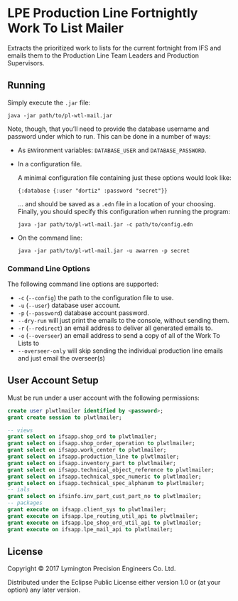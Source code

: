 # LPE Production Line Fortnightly Work To List Mailer

Extracts the prioritized work to lists for the current fortnight from
IFS and emails them to the Production Line Team Leaders and Production
Supervisors.

## Running

Simply execute the `.jar` file:

    java -jar path/to/pl-wtl-mail.jar

Note, though, that you’ll need to provide the database username and
password under which to run. This can be done in a number of ways:

* As `ENV`ironment variables: `DATABASE_USER` and `DATABASE_PASSWORD`.
* In a configuration file.

  A minimal configuration file containing just these options would look
like:

      {:database {:user "dortiz" :password "secret"}}

  … and should be saved as a `.edn` file in a location of your choosing.
Finally, you should specify this configuration when running the program:

      java -jar path/to/pl-wtl-mail.jar -c path/to/config.edn

* On the command line:

      java -jar path/to/pl-wtl-mail.jar -u awarren -p secret

### Command Line Options

The following command line options are supported:

* `-c` (`--config`) the path to the configuration file to use.
* `-u` (`--user`) database user account.
* `-p` (`--password`) database account password.
* `--dry-run` will just print the emails to the console, without sending them.
* `-r` (`--redirect`) an email address to deliver all generated emails to.
* `-o` (`--overseer`) an email address to send a copy of all of the Work To Lists to
* `--overseer-only` will skip sending the individual production line emails and just email the overseer(s)

## User Account Setup

Must be run under a user account with the following permissions:

```sql
create user plwtlmailer identified by <password>;
grant create session to plwtlmailer;

-- views
grant select on ifsapp.shop_ord to plwtlmailer;
grant select on ifsapp.shop_order_operation to plwtlmailer;
grant select on ifsapp.work_center to plwtlmailer;
grant select on ifsapp.production_line to plwtlmailer;
grant select on ifsapp.inventory_part to plwtlmailer;
grant select on ifsapp.technical_object_reference to plwtlmailer;
grant select on ifsapp.technical_spec_numeric to plwtlmailer;
grant select on ifsapp.technical_spec_alphanum to plwtlmailer;
-- ials
grant select on ifsinfo.inv_part_cust_part_no to plwtlmailer;
-- packages
grant execute on ifsapp.client_sys to plwtlmailer;
grant execute on ifsapp.lpe_routing_util_api to plwtlmailer;
grant execute on ifsapp.lpe_shop_ord_util_api to plwtlmailer;
grant execute on ifsapp.lpe_mail_api to plwtlmailer;
```

## License

Copyright © 2017 Lymington Precision Engineers Co. Ltd.

Distributed under the Eclipse Public License either version 1.0 or (at
your option) any later version.
